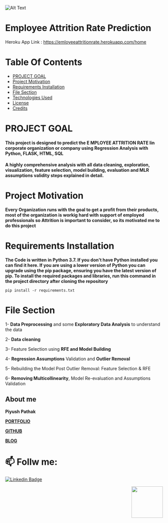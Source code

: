 ![Alt Text](https://github.com/piyushpathak03/End-to-End-small-projects/blob/master/Employee-Attrition-Rate-Prediction-Flask--Deployment-Heroku-master/static/ATTT.png)

# Employee Attrition Rate Prediction

Heroku App Link : https://emloyeeattritionrate.herokuapp.com/home

# Table Of Contents
- [PROJECT GOAL](#PROJECT-GOAL)
- [Project Motivation](#Project-Motivation)
- [Requirements Installation](#Requirements-Installation)
- [File Section](#File-Section)
- [Technologies Used](#Technologies-Used)
- [License](#License)
- [Credits](#Credits)

# PROJECT GOAL

#### This project is designed to predict the E  MPLOYEE ATTRITION RATE Iin corporate organization or  company using Regression Analysis with Python, FLASK, HTML, SQL 
#### A highly comprehensive analysis with all data cleaning, exploration, visualization, feature selection, model building, evaluation and MLR assumptions validity steps explained in detail.

# Project Motivation

**Every Organization runs with the goal to get a profit from their products, most of the organization is workig hard with support of employed professionals so Attrition is important to consider, so its motivated me to do this project**

# Requirements Installation

**The Code is written in Python 3.7. If you don't have Python installed you can find it here. If you are using a lower version of Python you can upgrade using the pip package, ensuring you have the latest version of pip. To install the required packages and libraries, run this command in the project directory after cloning the repository**

    pip install -r requirements.txt
    
# File Section

1- **Data Preprocessing** and some **Exploratory Data Analysis** to understand the data

2- **Data cleaning**

3- Feature Selection using **RFE and Model Building**

4- **Regression Assumptions** Validation and **Outlier Removal**

5- Rebuilding the Model Post Outlier Removal: Feature Selection  & RFE

6- **Removing Multicollinearity**, Model Re-evaluation and Assumptions Validation


## About me

**Piyush Pathak**

[**PORTFOLIO**](https://anirudhrapathak3.wixsite.com/piyush)

[**GITHUB**](https://github.com/piyushpathak03)

[**BLOG**](https://medium.com/@piyushpathak03)


# 📫 Follw me: 

[![Linkedin Badge](https://img.shields.io/badge/-PiyushPathak-blue?style=flat-square&logo=Linkedin&logoColor=white&link=https://www.linkedin.com/in/piyushpathak03/)](https://www.linkedin.com/in/piyushpathak03/)

<p  align="right"><img height="100" src = "https://media.giphy.com/media/l3URDstnIjBNY7rwLB/giphy.gif"></p>



